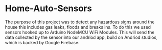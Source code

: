 # Home-Auto-Sensors
The purpose of this project was to detect any hazardous signs around the house this includes gas leaks, floods and breaks ins. To do this we used sensors hooked up to Arduino NodeMCU WiFi Modules. This will send the data collected by the sensor into our andriod app, build on Andriod studios, which is backed by Google Firebase.
